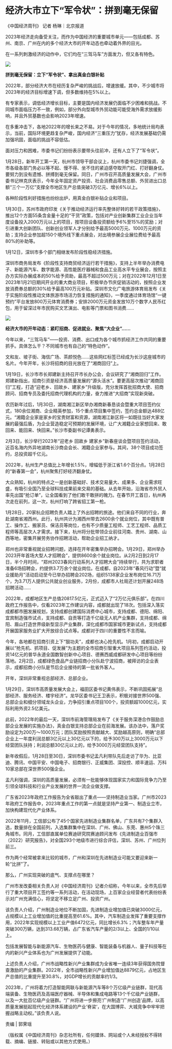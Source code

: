 # 经济大市立下“军令状”：拼到毫无保留

《中国经济周刊》 记者 杨琳｜北京报道

2023年经济走向备受关注，而作为中国经济的重要城市单元——包括成都、苏州、南京、广州在内的多个经济大市的开年动态也牵动着外界的目光。

在一系列刺激经济的动作中，它们均在“三驾马车”方面发力，但又各有特色。

![](https://inews.gtimg.com/newsapp_bt/0/15662602226/1000)

**拼到毫无保留：立下“军令状”、拿出真金白银补贴**

2022年，部分经济大市在经历复杂严峻的挑战后，增速放缓。其中，不少城市将2023年的经济目标增速下调，但多数维持在5%以上。

有专家表示，调低经济增长目标，主要是国内经济发展仍面临不少困难和挑战。不同城市面临压力不一致，例如，部分外向型城市外贸动能可能受海外需求放缓影响，并且外贸基数也会影响2023年增速。

在多重冲击下，各地2022年的增长来之不易。对于今年的情况，多地统计局均表示，当前，国际环境更趋复杂严峻，国内经济“三重压力”犹存，经济发展基础仍需加强巩固，面临的挑战不容低估。

面对压力和困难，市委书记们纷纷表示要带头往前冲，还有人立下了“军令状”。

1月28日，新年开工第一天，杭州市领导干部会议上，杭州市委书记刘捷强调，全市各级各部门务必以等不起、慢不得、坐不住的紧迫感夺取开门红、打好翻身仗。要努力到没有遗憾、拼搏到毫无保留。同日，广州市召开高质量发展大会，广州市委书记林克庆表示，今年全年固定资产投资、社会消费品零售总额、外贸进出口总额“三个一万亿”支撑全市地区生产总值突破3万亿元、增长6%以上。

各种阶段性利好措施也纷纷出炉，用真金白银补贴企业和项目。

1月30日，苏州市政府印发《关于推动经济运行率先整体好转的若干政策措施》，推出12个方面55条含金量十足的“干货”政策，包括对产业创新集群工业企业当年度设备投入2000万元以上的项目，按项目设备投资额给予6%至15%的奖励；对引进重大创新团队、创新创业领军人才分别给予最高5000万元、1000万元的资助；支持企业参加超150个境外线下重点展会，对出境参展企业展位费给予最高80%的补助等。

1月12日，深圳市多个部门相继发布阶段性稳经济措施。

深圳市商务局发布《阶段性支持商贸经济运行若干措施》，支持上半年举办消费电子、新能源汽车、数字能源、高性能医疗器械和食品工业高水平专业展会，按照主办方实际办展成本的50%给予资助，最高不超过500万元；对在2022年12月1日至2023年1月21日期间开业的重大商业项目，积极举办节庆促销活动的，按照企业发放消费券总额的30%给予最高100万元补贴。深圳市文化广电旅游体育局发布《关于实施阶段性推动文体旅游市场活力恢复措施的通知》，一季度通过体育场馆“一键预约”平台发放800万元体育消费券；安排2000万元资金发放10万个数字人民币红包，用于留深过年市民购买文艺演出、电影等门票和图书消费……

![](https://inews.gtimg.com/newsapp_bt/0/15662602232/1000)

**经济大市的开年动态：紧盯招商、促进就业、聚焦“大企业”……**

今年以来，“三驾马车”——投资、消费、出口成为各个城市抓经济工作共同的重要抓手。具体怎么干？不同城市也有自己的“特色动作”。

文和友、坡子街、海信广场、茶颜悦色……这些网红标签已经成为长沙这座城市的名片。今年开年，长沙将招商的目光放在了“湘商回归”上。

1月19日，长沙市市长郑建新主持召开市长办公会，会议研究了“湘商回归”工作。郑建新指出，招商引资是经济高质量发展的“源头活水”。要更高层次推动“湘商回归”工程，打造“迎老乡、回故乡、建家乡”升级版，充分发挥首批招商大使、招商顾问、招商专员及委托招商代理机构的力量，奋力推进“大招商”实现新突破。

农历新年过后，1月30日，湖南湘江新区举办湘商新春恳谈会暨重大项目签约仪式，180余位湘商、企业精英参加，15个重点项目集中签约，签约总金额达488亿元。“湘籍企业家是家乡的宝贵财富和资源，湖南湘江新区将一如既往当好大家发展的最强后盾，为企业营造稳定可预期的发展环境，让广大湘籍企业家想回来、敢回来、能回来、快回来。”长沙市委副书记谭勇表示。

2月3日，长沙举行2023年“迎老乡 回故乡
建家乡”新春座谈会暨项目签约活动，近百名海内外异地湖南长沙商会会长、湘籍企业家参与。其间，38个项目成功签约，总投资超千亿元。

2022年，杭州生产总值比上年增长1.5%，增幅低于浙江省1.6个百分点。1月28日的“新春第一会”，杭州聚焦打好经济翻身仗。

大众熟知，杭州的特点之一是创新基础好、技术交易量大、成果多、企业需求旺盛，有吸引全国乃至全球科技成果前来交易的基础。从去年开始，沿海省市外贸人率先出国“抢订单”，让全国看到了他们敢干敢拼的魄力。在春节开工首日，杭州再次走在前列，这一次，杭州打响了跨省招工第一枪。

1月28日，20家杭企招聘负责人踏上了外出招聘的旅途。他们来自不同的行业，奔赴湖南省湘西州。此行，杭州共计为湘西州带去2600余个就业岗位，其中既有普工、操作工、搬家员、保洁员等岗位，也有不少质量工程师、工艺工程师、品质工程师等高层次人才需求。接下来，杭州将分批带领企业前往河南、贵州、湖南、山西等地，密集开展劳务协作招聘活动，帮助企业招工纳才。

郑州也非常重视就业招聘问题，选择在开年密集举办招聘会。1月29日，郑州举办2023开年首场大型人才招聘会”，提供8600余个就业岗位。从2月2日到2月17日，半个月时间，“郑州2023春风行动系列人才招聘大会”持续举行，共为求职者准备6场招聘会，约提供3.7万余个就业岗位。在成都，自2023年“春风行动”暨“就业援助月”活动启动至今已举办招聘会202场，组织5138家企业发布岗位16.71万个，为3.71万人提供公共就业创业服务，2月份，成都市人社局还计划开展248场招聘活动……

2022年，成都地区生产总值20817.5亿元，正式迈入了“2万亿元俱乐部”。在四川政府工作报告中，仅看2023年工作建议内容，成都就出现了18次。包括深入落实成都都市圈发展规划，支持成都创建国际消费中心城市，支持成都、德阳、绵阳、宜宾制造强市试点，支持成都、自贡等打造千亿级无人机产业集群，支持成都、绵阳、眉山打造世界级新型显示产业集群，深化成都市国家城市更新试点，支持成都开展国家服务业扩大开放综合试点等。成都对于四川的重要性不言而喻。

今年，各地都在招商引资上下“狠功夫”，成都也决心抢先机。1月初，成都启动开展以“抢先机、抓项目、促发展”为主题的全市招商引智重大项目系列签约活动，投资14亿元的普华永道全国数智创新中心项目、德赛西威成都研发中心项目等纷纷落地。2月2日，成都绿色食品产业链招商小分队赴宁波招商，被拜访的企业表示，成都招商小分队是节后企业接待的第一批省外客人。

开年，深圳非常重视总部经济、总部企业。

1月29日，深圳市高质量发展大会上，福田区委书记黄伟表示，不断巩固拓展“总部经济、服务经济、楼宇经济”。龙华区委书记王卫表示，积极对接世界500强、总部企业和细分领域龙头企业，力争招引重点项目100个，投资额超1000亿元，实际利用外资2.5亿美元。

此前，2022年的最后一天，深圳市前海管理局发布了《关于服务深港合作鼓励总部企业发展的实施办法》，真金白银支持总部企业在前海发展。该办法中，落户奖励设定为200万～1000万元；团队奖励按照贡献越大、奖励越高原则，明确“总部企业上一年度利润总额3亿元以上30亿元以下的，给予300万以上3000万元以下经营团队扶持；利润总额30亿元以上的，给予3000万元经营团队支持”。

新年收假后，1月28日至30日，深圳市委书记孟凡利带队先后走访了华为、比亚迪、腾讯、中国平安、中国电子、招商银行、正威集团、深投控、顺丰速运、万科10家总部在深世界500强企业。

孟凡利强调，深圳的高质量发展，必须有一批能够体现国家实力和国际竞争力乃至引领全球科技和行业产业发展的世界一流企业做支撑。

广东省2023年政府工作报告为全省敲出了重点——坚持制造业当家。广州市2023年政府工作报告中，2023年重点工作的第一点就是坚持产业第一、制造业立市，加快构建现代化产业体系。

2022年11月，工信部公布了45个国家先进制造业集群名单，广东共有7个集群入选，数量排在全国前列，入选集群集中在深圳、广州、佛山、东莞、惠州5个珠三角城市。同月，工信部直属单位赛迪研究院赛迪顾问发布《先进制造业百强市（2022）研究报告》，对全国293个地级市进行综合评估，深圳、苏州、广州位列前三。

作为两个经常被拿来比较的城市，广州和深圳在先进制造业可能又要迎来新一轮“比拼”了。

那么，广州实现突破的底气、支撑点在哪里？

广州市发改委相关负责人对《中国经济周刊》记者介绍称，今年以来，全市先后举行了重大项目开工签约等一系列活动，在活动现场，上百家企业经营者代表纷纷表示对广州充满信心，将坚定不移立足广州、投资广州。

该负责人介绍，广州制造业地位不断加固，先进制造业增加值已突破3000亿元，占规模以上工业增加值的比重提高至61.6%。其中，汽车制造业发挥了重要支撑作用，2022年实现规模以上工业产值6472亿元，同比增长6.3%；汽车整车年产量突破300万辆，达到313.68万辆，占广东省汽车产量的2/3以上、全国的1/10以上。

包括发展智能与新能源汽车、生物医药与健康、智能装备与机器人、量子科技等在内的新兴产业体系也为广州发展提供了动能。

上述负责人介绍，广州市战略性新兴产业集群成为全省唯一连续3年获得国务院督查激励的产业集群。2022年，全市战略性新兴产业增加值达8879亿元，占地区生产总值的比重提升至30.8%，对GDP增长的贡献率约1/3。

2023年，广州将着力打造智能网联与新能源汽车等8个万亿级产业链群，现代高端装备、生物医药及高端医疗器械、半导体和集成电路等13个千亿级产业链群，以及一大批百亿级产业链群。“广州将进一步擦亮‘广州制造’‘广州创造’品牌，以高质量发展挺起现代化经济体系建设的产业‘脊梁’，在大国博弈、大城竞争中牢牢把握战略主动权。”该负责人说。

责编 | 郭霁瑶

（版权属《中国经济周刊》杂志社所有，任何媒体、网站或个人未经授权不得转载、摘编、链接、转贴或以其他方式使用。）

